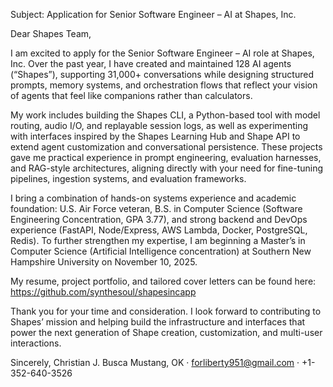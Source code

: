 Subject: Application for Senior Software Engineer – AI at Shapes, Inc.

Dear Shapes Team,

I am excited to apply for the Senior Software Engineer – AI role at Shapes, Inc. Over the past year, I have created and maintained 128 AI agents (“Shapes”), supporting 31,000+ conversations while designing structured prompts, memory systems, and orchestration flows that reflect your vision of agents that feel like companions rather than calculators.

My work includes building the Shapes CLI, a Python-based tool with model routing, audio I/O, and replayable session logs, as well as experimenting with interfaces inspired by the Shapes Learning Hub and Shape API to extend agent customization and conversational persistence. These projects gave me practical experience in prompt engineering, evaluation harnesses, and RAG-style architectures, aligning directly with your need for fine-tuning pipelines, ingestion systems, and evaluation frameworks.

I bring a combination of hands-on systems experience and academic foundation: U.S. Air Force veteran, B.S. in Computer Science (Software Engineering Concentration, GPA 3.77), and strong backend and DevOps experience (FastAPI, Node/Express, AWS Lambda, Docker, PostgreSQL, Redis). To further strengthen my expertise, I am beginning a Master’s in Computer Science (Artificial Intelligence concentration) at Southern New Hampshire University on November 10, 2025.

My resume, project portfolio, and tailored cover letters can be found here:
https://github.com/synthesoul/shapesincapp

Thank you for your time and consideration. I look forward to contributing to Shapes’ mission and helping build the infrastructure and interfaces that power the next generation of Shape creation, customization, and multi-user interactions.

Sincerely,
Christian J. Busca
Mustang, OK · forliberty951@gmail.com · +1-352-640-3526
